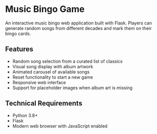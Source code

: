 # Music Bingo Game

An interactive music bingo web application built with Flask. Players can generate random songs from different decades and mark them on their bingo cards.

## Features

- Random song selection from a curated list of classics
- Visual song display with album artwork
- Animated carousel of available songs
- Reset functionality to start a new game
- Responsive web interface
- Support for placeholder images when album art is missing

## Technical Requirements

- Python 3.8+
- Flask
- Modern web browser with JavaScript enabled
